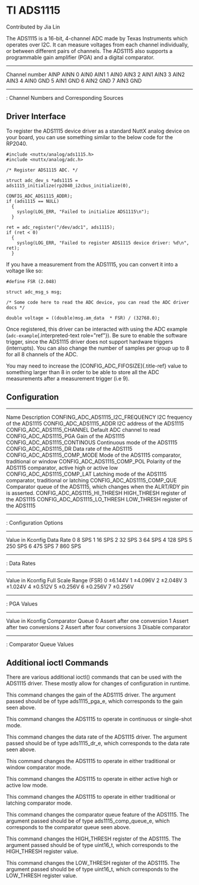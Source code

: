 TI ADS1115
==========

Contributed by Jia Lin

The ADS1115 is a 16-bit, 4-channel ADC made by Texas Instruments which
operates over I2C. It can measure voltages from each channel
individually, or between different pairs of channels. The ADS1115 also
supports a programmable gain amplifier (PGA) and a digital comparator.

  ---------------- ------ ------
  Channel number   AINP   AINN
  0                AIN0   AIN1
  1                AIN0   AIN3
  2                AIN1   AIN3
  3                AIN2   AIN3
  4                AIN0   GND
  5                AIN1   GND
  6                AIN2   GND
  7                AIN3   GND
  ---------------- ------ ------

  : Channel Numbers and Corresponding Sources

Driver Interface
----------------

To register the ADS1115 device driver as a standard NuttX analog device
on your board, you can use something similar to the below code for the
RP2040.

``` {.c}
#include <nuttx/analog/ads1115.h>
#include <nuttx/analog/adc.h>

/* Register ADS1115 ADC. */

struct adc_dev_s *ads1115 = ads1115_initialize(rp2040_i2cbus_initialize(0),
                                               CONFIG_ADC_ADS1115_ADDR);
if (ads1115 == NULL)
  {
    syslog(LOG_ERR, "Failed to initialize ADS1115\n");
  }

ret = adc_register("/dev/adc1", ads1115);
if (ret < 0)
  {
    syslog(LOG_ERR, "Failed to register ADS1115 device driver: %d\n", ret);
  }
```

If you have a measurement from the ADS1115, you can convert it into a
voltage like so:

``` {.c}
#define FSR (2.048)

struct adc_msg_s msg;

/* Some code here to read the ADC device, you can read the ADC driver docs */

double voltage = ((double)msg.am_data  * FSR) / (32768.0);
```

Once registered, this driver can be interacted with using the ADC
example (`adc-example`{.interpreted-text role="ref"}). Be sure to enable
the software trigger, since the ADS1115 driver does not support hardware
triggers (interrupts). You can also change the number of samples per
group up to 8 for all 8 channels of the ADC.

You may need to increase the [CONFIG\_ADC\_FIFOSIZE]{.title-ref} value
to something larger than 8 in order to be able to store all the ADC
measurements after a measurement trigger (i.e 9).

Configuration
-------------

  --------------------------------------- -----------------------------------------------------------------------------------
  Name                                    Description
  CONFING\_ADC\_ADS1115\_I2C\_FREQUENCY   I2C frequency of the ADS1115
  CONFIG\_ADC\_ADS1115\_ADDR              I2C address of the ADS1115
  CONFIG\_ADC\_ADS1115\_CHANNEL           Default ADC channel to read
  CONFIG\_ADC\_ADS1115\_PGA               Gain of the ADS1115
  CONFIG\_ADC\_ADS1115\_CONTINOUS         Continuous mode of the ADS1115
  CONFIG\_ADC\_ADS1115\_DR                Data rate of the ADS1115
  CONFIG\_ADC\_ADS1115\_COMP\_MODE        Mode of the ADS1115 comparator, traditional or window
  CONFIG\_ADC\_ADS1115\_COMP\_POL         Polarity of the ADS1115 comparator, active high or active low
  CONFIG\_ADC\_ADS1115\_COMP\_LAT         Latching mode of the ADS1115 comparator, traditional or latching
  CONFIG\_ADC\_ADS1115\_COMP\_QUE         Comparator queue of the ADS1115, which changes when the ALRT/RDY pin is asserted.
  CONFIG\_ADC\_ADS1115\_HI\_THRESH        HIGH\_THRESH register of the ADS1115
  CONFIG\_ADC\_ADS1115\_LO\_THRESH        LOW\_THRESH register of the ADS1115
  --------------------------------------- -----------------------------------------------------------------------------------

  : Configuration Options

  ------------------ -----------
  Value in Kconfig   Data Rate
  0                  8 SPS
  1                  16 SPS
  2                  32 SPS
  3                  64 SPS
  4                  128 SPS
  5                  250 SPS
  6                  475 SPS
  7                  860 SPS
  ------------------ -----------

  : Data Rates

  ------------------ ------------------------
  Value in Kconfig   Full Scale Range (FSR)
  0                  ±6.144V
  1                  ±4.096V
  2                  ±2.048V
  3                  ±1.024V
  4                  ±0.512V
  5                  ±0.256V
  6                  ±0.256V
  7                  ±0.256V
  ------------------ ------------------------

  : PGA Values

  ------------------ -------------------------------
  Value in Kconfig   Comparator Queue
  0                  Assert after one conversion
  1                  Assert after two conversions
  2                  Assert after four conversions
  3                  Disable comparator
  ------------------ -------------------------------

  : Comparator Queue Values

Additional ioctl Commands
-------------------------

There are various additional ioctl() commands that can be used with the
ADS1115 driver. These mostly allow for changes of configuration in
runtime.

This command changes the gain of the ADS1115 driver. The argument passed
should be of type ads1115\_pga\_e, which corresponds to the gain seen
above.

This command changes the ADS1115 to operate in continuous or single-shot
mode.

This command changes the data rate of the ADS1115 driver. The argument
passed should be of type ads1115\_dr\_e, which corresponds to the data
rate seen above.

This command changes the ADS1115 to operate in either traditional or
window comparator mode.

This command changes the ADS1115 to operate in either active high or
active low mode.

This command changes the ADS1115 to operate in either traditional or
latching comparator mode.

This command changes the comparator queue feature of the ADS1115. The
argument passed should be of type ads1115\_comp\_queue\_e, which
corresponds to the comparator queue seen above.

This command changes the HIGH\_THRESH register of the ADS1115. The
argument passed should be of type uint16\_t, which corresponds to the
HIGH\_THRESH register value.

This command changes the LOW\_THRESH register of the ADS1115. The
argument passed should be of type uint16\_t, which corresponds to the
LOW\_THRESH register value.
